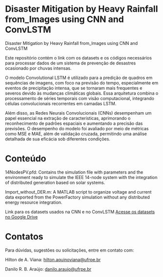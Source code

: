 

# Disaster Mitigation by Heavy Rainfall from_Images using CNN and ConvLSTM

Disaster Mitigation by Heavy Rainfall from_Images using CNN and ConvLSTM

Este repositório contém o link com os datasets e os códigos necessários para processar dados de um sistema de prevenção de desastres ocasionado por chuvas intensas.

O modelo Convolutional LSTM é utilizado para a predição de quadros em sequências de imagens, com foco na previsão do tempo, especialmente em eventos de precipitação intensa, que se tornaram mais frequentes e severos devido às mudanças climáticas globais. Essa arquitetura combina o processamento de séries temporais com visão computacional, integrando células convolucionais recorrentes em camadas LSTM.

Além disso, as Redes Neurais Convolucionais (CNNs) desempenham um papel essencial na extração de características, aprimorando o reconhecimento de padrões espaciais e aumentando a precisão das previsões. O desempenho do modelo foi avaliado por meio de métricas como MSE e MAE, além de validação cruzada, permitindo uma análise detalhada de sua eficácia sob diferentes condições.


# Conteúdo
14NodesPV.pfd: Contains the simulation file with parameters and the environment ready to simulate the IEEE 14-node system with the integration of distributed generation based on solar systems.

Import_without_DER.m: A MATLAB script to organize voltage and current data exported from the PowerFactory simulation without any distributed energy resource integration.

Link para os datasets usados na CNN e no ConvLSTM
[Acesse os datasets no Google Drive](https://drive.google.com/drive/folders/1vDhhpAFVIe8KULV02HFx_Ve-P59ukt15?usp=sharing)

# Contatos
Para dúvidas, sugestões ou solicitações, entre em contato com:

Hilton de A. Viana: hilton.aquinoviana@ufrpe.br

Danilo R. B. Araújo: danilo.araujo@ufrpe.br




